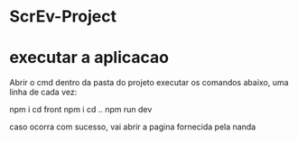 # ScrEv-Project

# executar a aplicacao

Abrir o cmd dentro da pasta do projeto
executar os comandos abaixo, uma linha de cada vez:

npm i
cd front
npm i
cd ..
npm run dev

caso ocorra com sucesso, vai abrir a pagina fornecida pela nanda